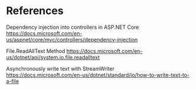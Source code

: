 # References

Dependency injection into controllers in ASP.NET Core 
https://docs.microsoft.com/en-us/aspnet/core/mvc/controllers/dependency-injection 

File.ReadAllText Method 
https://docs.microsoft.com/en-us/dotnet/api/system.io.file.readalltext 

Asynchronously write text with StreamWriter 
https://docs.microsoft.com/en-us/dotnet/standard/io/how-to-write-text-to-a-file 





